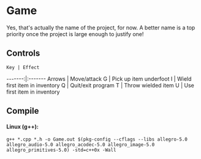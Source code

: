 # Game

Yes, that's actually the name of the project, for now. A better name is a top priority once the project is large enough to justify one!

## Controls

    Key | Effect
-------:|:-------
 Arrows | Move/attack
      G | Pick up item underfoot
      I | Wield first item in inventory
      Q | Quit/exit program
      T | Throw wielded item
      U | Use first item in inventory

## Compile

#### Linux (g++):

```
g++ *.cpp *.h -o Game.out $(pkg-config --cflags --libs allegro-5.0 allegro_audio-5.0 allegro_acodec-5.0 allegro_image-5.0 allegro_primitives-5.0) -std=c++0x -Wall
```
